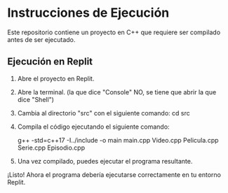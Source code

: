 # Instrucciones de Ejecución

Este repositorio contiene un proyecto en C++ que requiere ser compilado antes de ser ejecutado.

## Ejecución en Replit

1. Abre el proyecto en Replit.
2. Abre la terminal. (la que dice "Console" NO, se tiene que abrir la que dice     "Shell")
3. Cambia al directorio "src" con el siguiente comando:
   cd src
  
4. Compila el código ejecutando el siguiente comando:

    g++ -std=c++17 -I../include -o main main.cpp Video.cpp Pelicula.cpp Serie.cpp Episodio.cpp

6. Una vez compilado, puedes ejecutar el programa resultante.

¡Listo! Ahora el programa debería ejecutarse correctamente en tu entorno Replit.